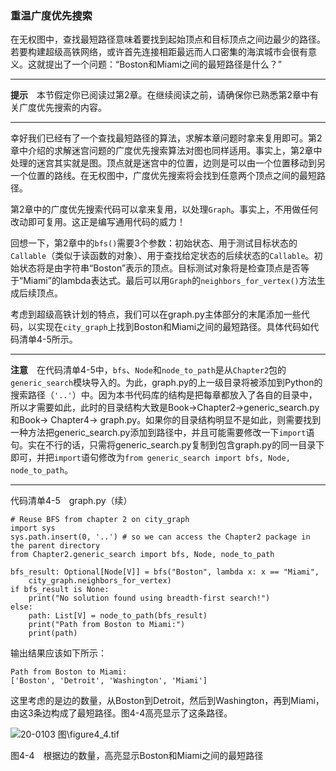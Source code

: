 ### 重温广度优先搜索

在无权图中，查找最短路径意味着要找到起始顶点和目标顶点之间边最少的路径。若要构建超级高铁网络，或许首先连接相距最远而人口密集的海滨城市会很有意义。这就提出了一个问题：“Boston和Miami之间的最短路径是什么？”

---

  

**提示**　本节假定你已阅读过第2章。在继续阅读之前，请确保你已熟悉第2章中有关广度优先搜索的内容。

---

  

幸好我们已经有了一个查找最短路径的算法，求解本章问题时拿来复用即可。第2章中介绍的求解迷宫问题的广度优先搜索算法对图也同样适用。事实上，第2章中处理的迷宫其实就是图。顶点就是迷宫中的位置，边则是可以由一个位置移动到另一个位置的路线。在无权图中，广度优先搜索将会找到任意两个顶点之间的最短路径。

第2章中的广度优先搜索代码可以拿来复用，以处理`Graph`。事实上，不用做任何改动即可复用。这正是编写通用代码的威力！

回想一下，第2章中的`bfs()`需要3个参数：初始状态、用于测试目标状态的`Callable`（类似于读函数的对象）、用于查找给定状态的后续状态的`Callable`。初始状态将是由字符串“Boston”表示的顶点。目标测试对象将是检查顶点是否等于“Miami”的lambda表达式。最后可以用`Graph`的`neighbors_for_vertex()`方法生成后续顶点。

考虑到超级高铁计划的特点，我们可以在graph.py主体部分的末尾添加一些代码，以实现在`city_graph`上找到Boston和Miami之间的最短路径。具体代码如代码清单4-5所示。

---

  

**注意**　在代码清单4-5中，`bfs`、`Node`和`node_to_path`是从`Chapter2`包的`generic_search`模块导入的。为此，graph.py的上一级目录将被添加到Python的搜索路径（`'..'`）中。因为本书代码库的结构是把每章都放入了各自的目录中，所以才需要如此，此时的目录结构大致是Book->Chapter2->generic_search.py和Book-> Chapter4-> graph.py。如果你的目录结构明显不是如此，则需要找到一种方法把generic_search.py添加到路径中，并且可能需要修改一下`import`语句。实在不行的话，只需将generic_search.py复制到包含graph.py的同一目录下即可，并把`import`语句修改为`from generic_search import bfs, Node, node_to_path`。

---

  

代码清单4-5　graph.py（续）

```
# Reuse BFS from chapter 2 on city_graph
import sys
sys.path.insert(0, '..') # so we can access the Chapter2 package in the parent directory
from Chapter2.generic_search import bfs, Node, node_to_path

bfs_result: Optional[Node[V]] = bfs("Boston", lambda x: x == "Miami",
    city_graph.neighbors_for_vertex)
if bfs_result is None:
    print("No solution found using breadth-first search!")
else:
    path: List[V] = node_to_path(bfs_result)
    print("Path from Boston to Miami:")
    print(path)
```

输出结果应该如下所示：

```
Path from Boston to Miami:
['Boston', 'Detroit', 'Washington', 'Miami']
```

这里考虑的是边的数量，从Boston到Detroit，然后到Washington，再到Miami，由这3条边构成了最短路径。图4-4高亮显示了这条路径。

![20-0103 图\figure4_4.tif](../0-Assets/Epubook/算法精粹：经典计算机科学问题的%20Python%20实现%20(David%20Kopec%20[Kopec,%20David])%20(Z-Library)/images/00030.jpeg)

图4-4　根据边的数量，高亮显示Boston和Miami之间的最短路径